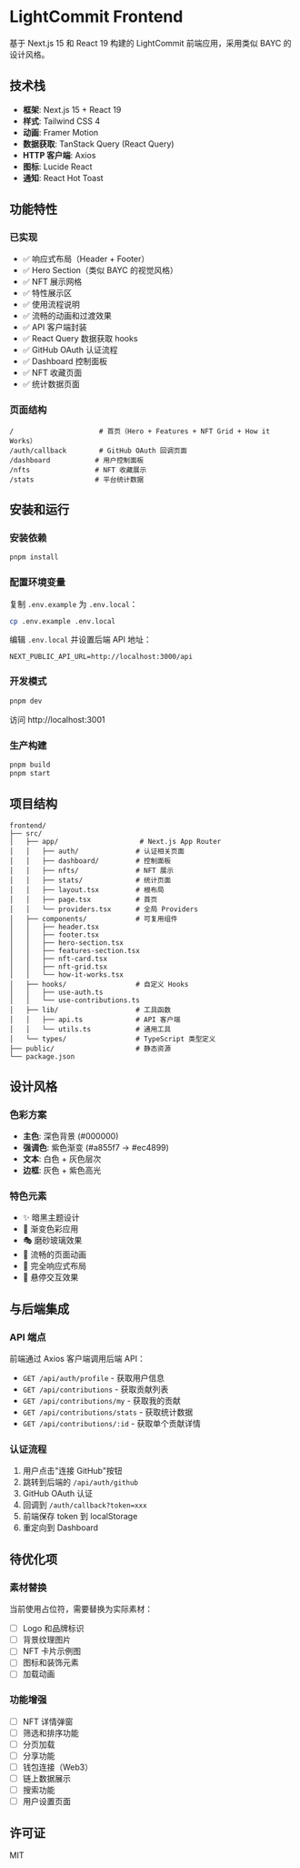 # LightCommit Frontend

基于 Next.js 15 和 React 19 构建的 LightCommit 前端应用，采用类似 BAYC 的设计风格。

## 技术栈

- **框架**: Next.js 15 + React 19
- **样式**: Tailwind CSS 4
- **动画**: Framer Motion
- **数据获取**: TanStack Query (React Query)
- **HTTP 客户端**: Axios
- **图标**: Lucide React
- **通知**: React Hot Toast

## 功能特性

### 已实现

- ✅ 响应式布局（Header + Footer）
- ✅ Hero Section（类似 BAYC 的视觉风格）
- ✅ NFT 展示网格
- ✅ 特性展示区
- ✅ 使用流程说明
- ✅ 流畅的动画和过渡效果
- ✅ API 客户端封装
- ✅ React Query 数据获取 hooks
- ✅ GitHub OAuth 认证流程
- ✅ Dashboard 控制面板
- ✅ NFT 收藏页面
- ✅ 统计数据页面

### 页面结构

```
/                     # 首页（Hero + Features + NFT Grid + How it Works）
/auth/callback        # GitHub OAuth 回调页面
/dashboard           # 用户控制面板
/nfts                # NFT 收藏展示
/stats               # 平台统计数据
```

## 安装和运行

### 安装依赖

```bash
pnpm install
```

### 配置环境变量

复制 `.env.example` 为 `.env.local`：

```bash
cp .env.example .env.local
```

编辑 `.env.local` 并设置后端 API 地址：

```
NEXT_PUBLIC_API_URL=http://localhost:3000/api
```

### 开发模式

```bash
pnpm dev
```

访问 http://localhost:3001

### 生产构建

```bash
pnpm build
pnpm start
```

## 项目结构

```
frontend/
├── src/
│   ├── app/                    # Next.js App Router
│   │   ├── auth/              # 认证相关页面
│   │   ├── dashboard/         # 控制面板
│   │   ├── nfts/              # NFT 展示
│   │   ├── stats/             # 统计页面
│   │   ├── layout.tsx         # 根布局
│   │   ├── page.tsx           # 首页
│   │   └── providers.tsx      # 全局 Providers
│   ├── components/            # 可复用组件
│   │   ├── header.tsx
│   │   ├── footer.tsx
│   │   ├── hero-section.tsx
│   │   ├── features-section.tsx
│   │   ├── nft-card.tsx
│   │   ├── nft-grid.tsx
│   │   └── how-it-works.tsx
│   ├── hooks/                 # 自定义 Hooks
│   │   ├── use-auth.ts
│   │   └── use-contributions.ts
│   ├── lib/                   # 工具函数
│   │   ├── api.ts             # API 客户端
│   │   └── utils.ts           # 通用工具
│   └── types/                 # TypeScript 类型定义
├── public/                    # 静态资源
└── package.json
```

## 设计风格

### 色彩方案

- **主色**: 深色背景 (#000000)
- **强调色**: 紫色渐变 (#a855f7 → #ec4899)
- **文本**: 白色 + 灰色层次
- **边框**: 灰色 + 紫色高光

### 特色元素

- ✨ 暗黑主题设计
- 🎨 渐变色彩应用
- 🎭 磨砂玻璃效果
- 🌊 流畅的页面动画
- 📱 完全响应式布局
- 🎯 悬停交互效果

## 与后端集成

### API 端点

前端通过 Axios 客户端调用后端 API：

- `GET /api/auth/profile` - 获取用户信息
- `GET /api/contributions` - 获取贡献列表
- `GET /api/contributions/my` - 获取我的贡献
- `GET /api/contributions/stats` - 获取统计数据
- `GET /api/contributions/:id` - 获取单个贡献详情

### 认证流程

1. 用户点击"连接 GitHub"按钮
2. 跳转到后端的 `/api/auth/github`
3. GitHub OAuth 认证
4. 回调到 `/auth/callback?token=xxx`
5. 前端保存 token 到 localStorage
6. 重定向到 Dashboard

## 待优化项

### 素材替换

当前使用占位符，需要替换为实际素材：

- [ ] Logo 和品牌标识
- [ ] 背景纹理图片
- [ ] NFT 卡片示例图
- [ ] 图标和装饰元素
- [ ] 加载动画

### 功能增强

- [ ] NFT 详情弹窗
- [ ] 筛选和排序功能
- [ ] 分页加载
- [ ] 分享功能
- [ ] 钱包连接（Web3）
- [ ] 链上数据展示
- [ ] 搜索功能
- [ ] 用户设置页面

## 许可证

MIT
